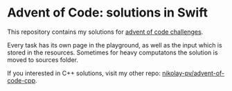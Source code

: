 # Advent of Code: solutions in Swift

This repository contains my solutions for [advent of code challenges](https://adventofcode.com).

Every task has its own page in the playground, as well as the input which is stored in the resources.
Sometimes for heavy computatons the solution is moved to sources folder.

If you interested in C++ solutions, visit my other repo: [nikolay-pv/advent-of-code-cpp](https://github.com/nikolay-pv/advent-of-code-cpp).

